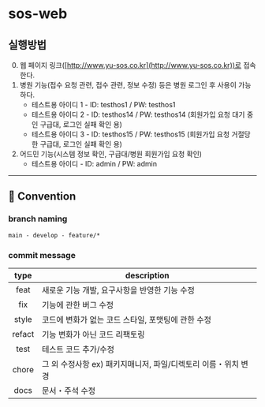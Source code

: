 # sos-web

## 실행방법

0. 웹 페이지 링크([http://www.yu-sos.co.kr](http://www.yu-sos.co.kr))로 접속한다.
1. 병원 기능(접수 요청 관련, 접수 관련, 정보 수정) 등은 병원 로그인 후 사용이 가능하다.
   - 테스트용 아이디 1 - ID: testhos1 / PW: testhos1
   - 테스트용 아이디 2 - ID: testhos14 / PW: testhos14 (회원가입 요청 대기 중인 구급대, 로그인 실패 확인 용)
   - 테스트용 아이디 3 - ID: testhos15 / PW: testhos15 (회원가입 요청 거절당한 구급대, 로그인 실패 확인 용)
2. 어드민 기능(시스템 정보 확인, 구급대/병원 회원가입 요청 확인)
    - 테스트용 아이디 - ID: admin / PW: admin

---

## 📌 Convention

### branch naming
```
main - develop - feature/*
```

### commit message 
|type|description|
|:-:|---|
|feat|새로운 기능 개발, 요구사항을 반영한 기능 수정|
|fix|기능에 관한 버그 수정|
|style|코드에 변화가 없는 코드 스타일, 포맷팅에 관한 수정|
|refact|기능 변화가 아닌 코드 리팩토링|
|test|테스트 코드 추가/수정|
|chore|그 외 수정사항 ex) 패키지매니저, 파일/디렉토리 이름・위치 변경|
|docs|문서・주석 수정|

